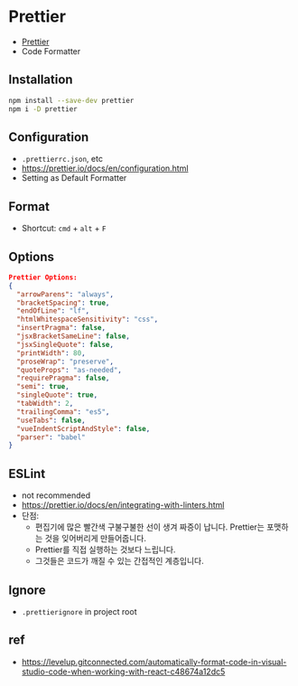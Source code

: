 # Prettier
* [Prettier](https://prettier.io/)
* Code Formatter

## Installation

```bash
npm install --save-dev prettier
npm i -D prettier
```

## Configuration
* `.prettierrc.json`, etc
* https://prettier.io/docs/en/configuration.html
* Setting as Default Formatter
## Format
* Shortcut: `cmd` + `alt` + `F`

## Options
```json
Prettier Options:
{
  "arrowParens": "always",
  "bracketSpacing": true,
  "endOfLine": "lf",
  "htmlWhitespaceSensitivity": "css",
  "insertPragma": false,
  "jsxBracketSameLine": false,
  "jsxSingleQuote": false,
  "printWidth": 80,
  "proseWrap": "preserve",
  "quoteProps": "as-needed",
  "requirePragma": false,
  "semi": true,
  "singleQuote": true,
  "tabWidth": 2,
  "trailingComma": "es5",
  "useTabs": false,
  "vueIndentScriptAndStyle": false,
  "parser": "babel"
}
```

## ESLint
* not recommended
* https://prettier.io/docs/en/integrating-with-linters.html
* 단점:
  * 편집기에 많은 빨간색 구불구불한 선이 생겨 짜증이 납니다. Prettier는 포맷하는 것을 잊어버리게 만들어줍니다.
  * Prettier를 직접 실행하는 것보다 느립니다.
  * 그것들은 코드가 깨질 수 있는 간접적인 계층입니다.

## Ignore
* `.prettierignore` in project root

## ref
* https://levelup.gitconnected.com/automatically-format-code-in-visual-studio-code-when-working-with-react-c48674a12dc5

